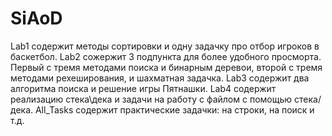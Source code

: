 # SiAoD
Lab1 содержит методы сортировки и одну задачку про отбор игроков в баскетбол.
Lab2 сожержит 3 подпункта для более удобного просморта. Первый с тремя методами поиска и бинарным деревои, второй с тремя методами рехеширования, и шахматная задачка.
Lab3 содержит два алгоритма поиска и решение игры Пятнашки.
Lab4 содержит реализацию стека\дека и задачи на работу с файлом с помощью стека/дека.
All_Tasks содержит практические задачки: на строки, на поиск и т.д.
